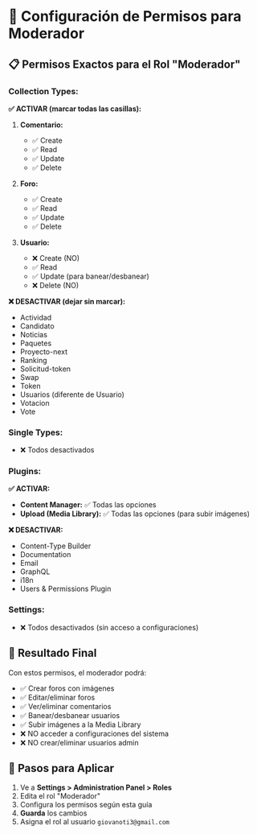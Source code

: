 # 🔐 Configuración de Permisos para Moderador

## 📋 Permisos Exactos para el Rol "Moderador"

### **Collection Types:**

**✅ ACTIVAR (marcar todas las casillas):**

1. **Comentario:**
   - ✅ Create
   - ✅ Read  
   - ✅ Update
   - ✅ Delete

2. **Foro:**
   - ✅ Create
   - ✅ Read
   - ✅ Update  
   - ✅ Delete

3. **Usuario:**
   - ❌ Create (NO)
   - ✅ Read
   - ✅ Update (para banear/desbanear)
   - ❌ Delete (NO)

**❌ DESACTIVAR (dejar sin marcar):**
- Actividad
- Candidato
- Noticias  
- Paquetes
- Proyecto-next
- Ranking
- Solicitud-token
- Swap
- Token
- Usuarios (diferente de Usuario)
- Votacion
- Vote

### **Single Types:**
- ❌ Todos desactivados

### **Plugins:**

**✅ ACTIVAR:**
- **Content Manager:** ✅ Todas las opciones
- **Upload (Media Library):** ✅ Todas las opciones (para subir imágenes)

**❌ DESACTIVAR:**
- Content-Type Builder
- Documentation
- Email
- GraphQL
- i18n
- Users & Permissions Plugin

### **Settings:**
- ❌ Todos desactivados (sin acceso a configuraciones)

## 🎯 Resultado Final

Con estos permisos, el moderador podrá:
- ✅ Crear foros con imágenes
- ✅ Editar/eliminar foros
- ✅ Ver/eliminar comentarios
- ✅ Banear/desbanear usuarios
- ✅ Subir imágenes a la Media Library
- ❌ NO acceder a configuraciones del sistema
- ❌ NO crear/eliminar usuarios admin

## 🚀 Pasos para Aplicar

1. Ve a **Settings > Administration Panel > Roles**
2. Edita el rol "Moderador" 
3. Configura los permisos según esta guía
4. **Guarda** los cambios
5. Asigna el rol al usuario `giovanoti3@gmail.com`